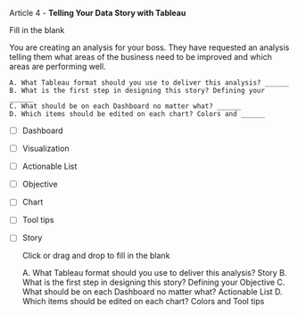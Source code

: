 Article 4 - **Telling Your Data Story with Tableau**

Fill in the blank

You are creating an analysis for your boss. They have requested an analysis telling them what areas of the business need to be improved and which areas are performing well.

    A. What Tableau format should you use to deliver this analysis? ______
    B. What is the first step in designing this story? Defining your ______
    C. What should be on each Dashboard no matter what? ______
    D. Which items should be edited on each chart? Colors and ______

- [ ]   Dashboard
- [ ]   Visualization
- [ ]   Actionable List
- [ ]   Objective
- [ ]   Chart
- [ ]   Tool tips
- [ ]   Story

    Click or drag and drop to fill in the blank

    A. What Tableau format should you use to deliver this analysis? Story
    B. What is the first step in designing this story? Defining your Objective
C. What should be on each Dashboard no matter what? Actionable List
D. Which items should be edited on each chart? Colors and Tool tips
